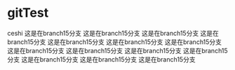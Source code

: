# gitTest
ceshi
这是在branch15分支
这是在branch15分支
这是在branch15分支
这是在branch15分支
这是在branch15分支
这是在branch15分支
这是在branch15分支
这是在branch15分支
这是在branch15分支
这是在branch15分支
这是在branch15分支
这是在branch15分支
这是在branch15分支
这是在branch15分支